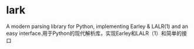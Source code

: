
# lark

A modern parsing library for Python, implementing Earley & LALR(1) and an easy interface.用于Python的现代解析库，实现Earley和LALR（1）和简单的接口


